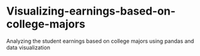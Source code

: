 # Visualizing-earnings-based-on-college-majors
Analyzing the student earnings based on college majors using pandas and data visualization 
